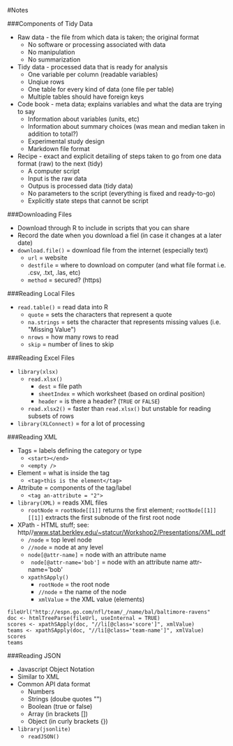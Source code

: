 #Notes

###Components of Tidy Data
* Raw data - the file from which data is taken; the original format
  * No software or processing associated with data
  * No manipulation
  * No summarization
* Tidy data - processed data that is ready for analysis
  * One variable per column (readable variables)
  * Unqiue rows
  * One table for every kind of data (one file per table)
  * Multiple tables should have foreign keys
* Code book - meta data; explains variables and what the data are trying to say
  * Information about variables (units, etc)
  * Information about summary choices (was mean and median taken in addition to total?)
  * Experimental study design
  * Markdown file format
* Recipe - exact and explicit detailing of steps taken to go from one data format (raw) to the next (tidy)
  * A computer script
  * Input is the raw data
  * Outpus is processed data (tidy data)
  * No parameters to the script (everything is fixed and ready-to-go)
  * Explicitly state steps that cannot be script

###Downloading Files
* Download through R to include in scripts that you can share
* Record the date when you download a fiel (in case it changes at a later date)
* `download.file()` = download file from the internet (especially text)
  * `url` = website
  * `destfile` = where to download on computer (and what file format i.e. .csv, .txt, .las, etc)
  * `method` = secured? (https)

###Reading Local Files
* `read.table()` = read data into R
  * `quote` = sets the characters that represent a quote
  * `na.strings` = sets the character that represents missing values (i.e. "Missing Value")
  * `nrows` = how many rows to read
  * `skip` = number of lines to skip

###Reading Excel Files
* `library(xlsx)`
  * `read.xlsx()`
    * `dest` = file path
    * `sheetIndex` = which worksheet (based on ordinal position)
    * `header` = is there a header? (`TRUE` or `FALSE`)
  * `read.xlsx2()` = faster than `read.xlsx()` but unstable for reading subsets of rows
* `library(XLConnect)` = for a lot of processing

###Reading XML
* Tags = labels defining the category or type
  * `<start></end>`
  * `<empty />`
* Element = what is inside the tag
  * `<tag>this is the element</tag>`
* Attribute = components of the tag/label
  * `<tag an-attribute = "2">`
* `library(XML)` = reads XML files
  * `rootNode` = `rootNode[[1]]` returns the first element; `rootNode[[1]][[1]]` extracts the first subnode of the first root node
* XPath - HTML stuff; see: http//www.stat.berkley.edu/~statcur/Workshop2/Presentations/XML.pdf
  * `/node` = top level node
  * `//node` = node at any level
  * `node[@attr-name]` = node with an attribute name
  * ` node[@attr-name='bob']` = node with an attribute name attr-name='bob'
  * `xpathSApply()`
    * `rootNode` = the root node
    * `//node` = the name of the node
    * `xmlValue` = the XML value (elements)
```
fileUrl("http://espn.go.com/nfl/team/_/name/bal/baltimore-ravens"
doc <- htmlTreeParse(fileUrl, useInternal = TRUE)
scores <- xpathSApply(doc, "//li[@class='score']", xmlValue)
teams <- xpathSApply(doc, "//li[@class='team-name']", xmlValue)
scores
teams
```

###Reading JSON
* Javascript Object Notation
* Similar to XML
* Common API data format
  * Numbers
  * Strings (doube quotes "")
  * Boolean (true or false)
  * Array (in brackets [])
  * Object (in curly brackets {})
* `library(jsonlite)`
  * `readJSON()`
